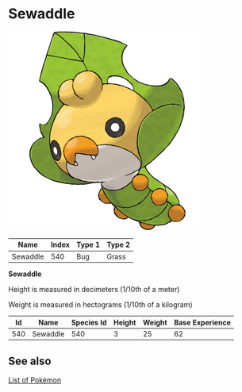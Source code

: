 # Sewaddle


![Sewaddle](images/540.png)

| **Name** | **Index** | **Type 1** | **Type 2** |
|----|----|----|----|
| Sewaddle | 540 | Bug | Grass  |

**Sewaddle** 


Height is measured in decimeters (1/10th of a meter)

Weight is measured in hectograms (1/10th of a kilogram)

| **Id** | **Name** | **Species Id** | **Height** | **Weight** | **Base Experience** |
|--------|----------|----------------|------------|------------|---------------------|
| 540 | Sewaddle | 540 | 3 | 25 | 62 |


## See also

[List of Pokémon](../pokemon.md)

